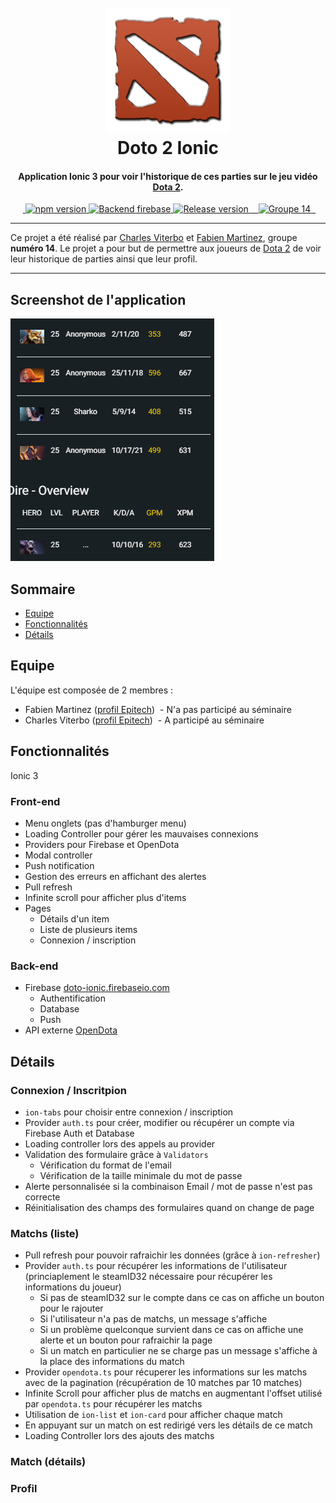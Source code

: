 <h1 align="center">
  <br>
  <a href="#"><img src="https://github.com/Ankirama/doto_ionic/blob/master/img/dota2-logo.png" alt="Doto Ionic logo" width="200"></a>
  <br>
  Doto 2 Ionic
  <br>
</h1>

<h4 align="center">Application <strong>Ionic 3</strong> pour voir l'historique de ces parties sur le jeu vidéo <a href="http://www.dota2.com/play/">Dota 2</a>.</h4>

<p align="center">
  <a href="https://badge.fury.io/js/ionic">
    <img src="https://badge.fury.io/js/ionic.svg" alt="npm version" height="18">
  </a>
  <a href="https://doto-ionic.firebaseio.com/">
    <img src="https://img.shields.io/badge/backend-firebase-blue.svg" alt="Backend firebase" height="18">
  </a>
  <a href="#">
    <img src="https://img.shields.io/badge/release-1.0-brightgreen.svg" alt="Release version" height="18">
  </a>
  <a href="#">
    <img src="https://img.shields.io/badge/groupe-14-ff69b4.svg" alt="Groupe 14" height="18">
  </a>
</p>

---

Ce projet a été réalisé par [Charles Viterbo](https://intra.epitech.eu/user/charles.viterbo@epitech.eu/) et [Fabien Martinez](https://intra.epitech.eu/user/fabien.martinez@epitech.eu/), groupe **numéro 14**.
Le projet a pour but de permettre aux joueurs de [Dota 2](http://www.dota2.com/play/) de voir leur historique de parties ainsi que leur profil.

---

## Screenshot de l'application

![screenshot](https://github.com/Ankirama/doto_ionic/blob/master/img/screenshot.png)

## Sommaire

- [Equipe](#equipe)
- [Fonctionnalités](#fonctionnalités)
- [Détails](#details)

## Equipe

L'équipe est composée de 2 membres :

- Fabien Martinez ([profil Epitech](https://intra.epitech.eu/user/fabien.martinez@epitech.eu/))
  - N'a pas participé au séminaire
- Charles Viterbo ([profil Epitech](https://intra.epitech.eu/user/charles.viterbo@epitech.eu/))
  - A participé au séminaire

## Fonctionnalités

Ionic 3

### Front-end

- Menu onglets (pas d'hamburger menu)
- Loading Controller pour gérer les mauvaises connexions
- Providers pour Firebase et OpenDota
- Modal controller
- Push notification
- Gestion des erreurs en affichant des alertes
- Pull refresh
- Infinite scroll pour afficher plus d'items
- Pages
  - Détails d'un item
  - Liste de plusieurs items
  - Connexion / inscription

### Back-end

- Firebase [doto-ionic.firebaseio.com](https://doto-ionic.firebaseio.com/)
  - Authentification
  - Database
  - Push
- API externe [OpenDota](https://docs.opendota.com/)

## Détails

### Connexion / Inscritpion

- `ion-tabs` pour choisir entre connexion / inscription
- Provider `auth.ts` pour créer, modifier ou récupérer un compte via Firebase Auth et Database
- Loading controller lors des appels au provider
- Validation des formulaire grâce à `Validators`
  - Vérification du format de l'email
  - Vérification de la taille minimale du mot de passe
- Alerte personnalisée si la combinaison Email / mot de passe n'est pas correcte
- Réinitialisation des champs des formulaires quand on change de page

### Matchs (liste)

- Pull refresh pour pouvoir rafraichir les données (grâce à `ion-refresher`)
- Provider `auth.ts` pour récupérer les informations de l'utilisateur (princiaplement le steamID32 nécessaire pour récupérer les informations du joueur)
  - Si pas de steamID32 sur le compte dans ce cas on affiche un bouton pour le rajouter
  - Si l'utilisateur n'a pas de matchs, un message s'affiche
  - Si un problème quelconque survient dans ce cas on affiche une alerte et un bouton pour rafraichir la page
  - Si un match en particulier ne se charge pas un message s'affiche à la place des informations du match
- Provider `opendota.ts` pour récuperer les informations sur les matchs avec de la pagination (récupération de 10 matches par 10 matches)
- Infinite Scroll pour afficher plus de matchs en augmentant l'offset utilisé par `opendota.ts` pour récupérer les matchs
- Utilisation de `ion-list` et `ion-card` pour afficher chaque match
- En appuyant sur un match on est redirigé vers les détails de ce match
- Loading Controller lors des ajouts des matchs

### Match (détails)

### Profil

